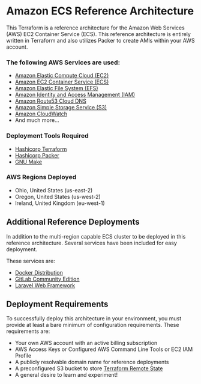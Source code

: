 # Amazon ECS Reference Architecture
This Terraform is a reference architecture for the Amazon Web Services (AWS)
EC2 Container Service (ECS). This reference architecture is entirely written in
Terraform and also utilizes Packer to create AMIs within your AWS account.

### The following AWS Services are used:
* [Amazon Elastic Compute Cloud (EC2)](https://aws.amazon.com/ec2/)
* [Amazon EC2 Container Service (ECS)](https://aws.amazon.com/ecs/)
* [Amazon Elastic File System (EFS)](https://aws.amazon.com/efs/)
* [Amazon Identity and Access Management (IAM)](https://aws.amazon.com/iam/)
* [Amazon Route53 Cloud DNS](https://aws.amazon.com/route53/)
* [Amazon Simple Storage Service (S3)](https://aws.amazon.com/s3/)
* [Amazon CloudWatch](https://aws.amazon.com/cloudwatch/)
* And much more...

### Deployment Tools Required
* [Hashicorp Terraform](https://www.terraform.io/)
* [Hashicorp Packer](https://www.packer.io/)
* [GNU Make](https://www.gnu.org/software/make/)

### AWS Regions Deployed
* Ohio, United States (us-east-2)
* Oregon, United States (us-west-2)
* Ireland, United Kingdom (eu-west-1)

## Additional Reference Deployments
In addition to the multi-region capable ECS cluster to be deployed in this
reference architecture. Several services have been included for easy deployment.

These services are:
* [Docker Distribution](https://github.com/docker/distribution)
* [GitLab Community Edition](https://about.gitlab.com/)
* [Laravel Web Framework](https://laravel.com/)

## Deployment Requirements
To successfully deploy this architecture in your environment, you must provide
at least a bare minimum of configuration requirements. These requirements are:
* Your own AWS account with an active billing subscription
* AWS Access Keys or Configured AWS Command Line Tools or EC2 IAM Profile
* A publicly resolvable domain name for reference deployments
* A preconfigured S3 bucket to store
  [Terraform Remote State](https://www.terraform.io/docs/state/remote.html)
* A general desire to learn and experiment!
